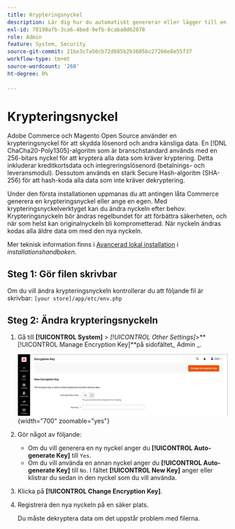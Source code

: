 ```yaml
---
title: Krypteringsnyckel
description: Lär dig hur du automatiskt genererar eller lägger till en egen krypteringsnyckel, som bör ändras regelbundet för att förbättra säkerheten.
exl-id: 78190afb-3ca6-4bed-9efb-8caba0d62078
role: Admin
feature: System, Security
source-git-commit: 21be3c7a56cb72d685b2b3605bc27266e8e55f37
workflow-type: tm+mt
source-wordcount: '260'
ht-degree: 0%

---
```


# Krypteringsnyckel

Adobe Commerce och Magento Open Source använder en krypteringsnyckel för att skydda lösenord och andra känsliga data. En [!DNL ChaCha20-Poly1305]-algoritm som är branschstandard används med en 256-bitars nyckel för att kryptera alla data som kräver kryptering. Detta inkluderar kreditkortsdata och integreringslösenord (betalnings- och leveransmodul). Dessutom används en stark Secure Hash-algoritm (SHA-256) för att hash-koda alla data som inte kräver dekryptering.

Under den första installationen uppmanas du att antingen låta Commerce generera en krypteringsnyckel eller ange en egen. Med krypteringsnyckelverktyget kan du ändra nyckeln efter behov. Krypteringsnyckeln bör ändras regelbundet för att förbättra säkerheten, och när som helst kan originalnyckeln bli komprometterad. När nyckeln ändras kodas alla äldre data om med den nya nyckeln.

Mer teknisk information finns i [Avancerad lokal installation](https://experienceleague.adobe.com/docs/commerce-operations/installation-guide/advanced.html) i _installationshandboken_.

## Steg 1: Gör filen skrivbar

Om du vill ändra krypteringsnyckeln kontrollerar du att följande fil är skrivbar: `[your store]/app/etc/env.php`

## Steg 2: Ändra krypteringsnyckeln

1. Gå till **[!UICONTROL System]** > _[!UICONTROL Other Settings]_>**[!UICONTROL Manage Encryption Key]**på sidofältet_ Admin _.

   ![Systemkrypteringsnyckel](./assets/encryption-key.png){width="700" zoomable="yes"}

1. Gör något av följande:

   - Om du vill generera en ny nyckel anger du **[!UICONTROL Auto-generate Key]** till `Yes`.
   - Om du vill använda en annan nyckel anger du **[!UICONTROL Auto-generate Key]** till `No`. I fältet **[!UICONTROL New Key]** anger eller klistrar du sedan in den nyckel som du vill använda.

1. Klicka på **[!UICONTROL Change Encryption Key]**.

1. Registrera den nya nyckeln på en säker plats.

   Du måste dekryptera data om det uppstår problem med filerna.
